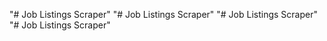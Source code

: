 "# Job Listings Scraper" 
"# Job Listings Scraper" 
"# Job Listings Scraper" 
"# Job Listings Scraper" 
